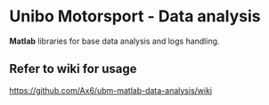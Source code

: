 # Unibo Motorsport - Data analysis
**Matlab** libraries for base data analysis and logs handling.

## Refer to wiki for usage
https://github.com/Ax6/ubm-matlab-data-analysis/wiki
